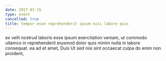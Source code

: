 ```yaml
---
date: 2017-03-15
type: event
cancelled: true
title: tempor esse reprehenderit ipsum nisi labore quis
---
```

ex velit nostrud laboris esse ipsum exercitation veniam, ut commodo ullamco in reprehenderit eiusmod dolor quis minim nulla in labore consequat. ea ad et amet, Duis Ut sed nisi sint occaecat culpa do enim non proident,